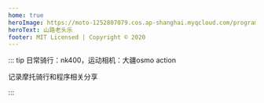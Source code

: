```yaml
---
home: true
heroImage: https://moto-1252807079.cos.ap-shanghai.myqcloud.com/program/guancai.jpg
heroText: 山路老头乐
footer: MIT Licensed | Copyright © 2020
---
```


::: tip 日常骑行：nk400，运动相机：大疆osmo action

记录摩托骑行和程序相关分享

:::
